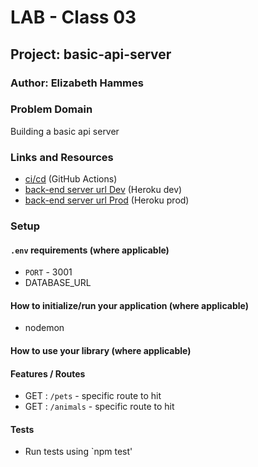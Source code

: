 # LAB - Class 03

## Project: basic-api-server

### Author: Elizabeth Hammes

### Problem Domain  

Building a basic api server

### Links and Resources

- [ci/cd](https://github.com/ehammes/basic-api-server/actions) (GitHub Actions)
- [back-end server url Dev](https://cf-basic-api-server-dev.herokuapp.com/) (Heroku dev)
- [back-end server url Prod](https://cf-basic-api-server-prod.herokuapp.com/) (Heroku prod)

### Setup

#### `.env` requirements (where applicable)

- `PORT` - 3001
- DATABASE_URL

#### How to initialize/run your application (where applicable)

- nodemon

#### How to use your library (where applicable)

#### Features / Routes

- GET : `/pets` - specific route to hit
- GET : `/animals` - specific route to hit

#### Tests

- Run tests using `npm test'
